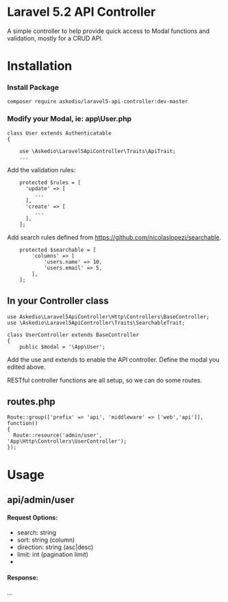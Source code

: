# Laravel 5.2 API Controller
A simple controller to help provide quick access to Modal functions and validation, mostly for a CRUD API.

# Installation

### Install Package
~~~
composer require askedio/laravel5-api-controller:dev-master
~~~

### Modify your Modal, ie: app\User.php
~~~
class User extends Authenticatable
{
   
    use \Askedio\Laravel5ApiController\Traits\ApiTrait;
    ...
~~~
Add the validation rules:
~~~
    protected $rules = [
      'update' => [
         ...
      ],
      'create' => [
         ...
      ],
    ];
~~~
Add search rules defined from https://github.com/nicolaslopezj/searchable.
~~~
    protected $searchable = [
        'columns' => [
            'users.name' => 10,
            'users.email' => 5,
        ],
    ];
~~~

## In your Controller class
~~~
use Askedio\Laravel5ApiController\Http\Controllers\BaseController;
use \Askedio\Laravel5ApiController\Traits\SearchableTrait;

class UserController extends BaseController
{
    public $modal = '\App\User';
~~~

Add the use and extends to enable the API controller. Define the modal you edited above.

RESTful controller functions are all setup, so we can do some routes.

## routes.php
~~~
Route::group(['prefix' => 'api', 'middleware' => ['web','api']], function()
{
  Route::resource('admin/user', 'App\Http\Controllers\UserController');
});
~~~


# Usage
## api/admin/user
#### Request Options:
* search: string
* sort: string (column)
* direction: string (asc|desc)
* limit: int (pagination limit)
* 
#### Response:
...


